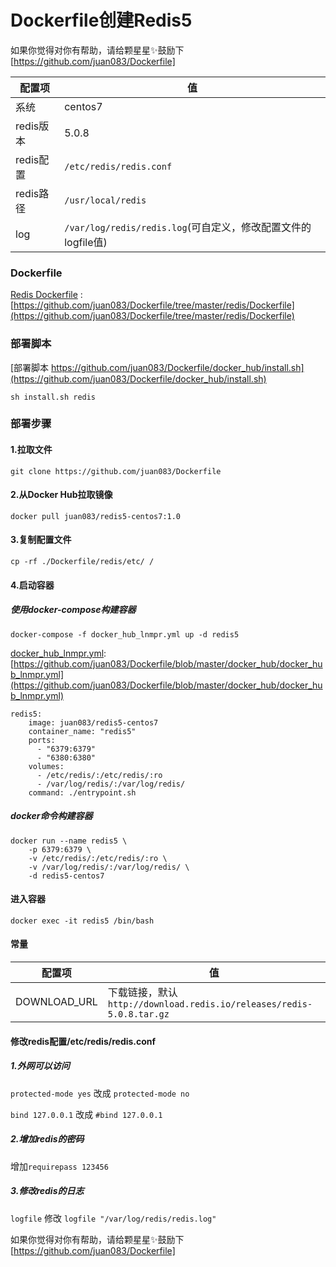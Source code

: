 Dockerfile创建Redis5
====

如果你觉得对你有帮助，请给颗星星✨鼓励下 [https://github.com/juan083/Dockerfile]

配置项 | 值  
-|-
系统 | centos7
redis版本 | 5.0.8
redis配置 | `/etc/redis/redis.conf`
redis路径 | `/usr/local/redis`
log | `/var/log/redis/redis.log`(可自定义，修改配置文件的logfile值)

### Dockerfile

[Redis Dockerfile](https://github.com/juan083/Dockerfile/tree/master/redis/Dockerfile) : [https://github.com/juan083/Dockerfile/tree/master/redis/Dockerfile](https://github.com/juan083/Dockerfile/tree/master/redis/Dockerfile)

### 部署脚本
[部署脚本 https://github.com/juan083/Dockerfile/docker_hub/install.sh](https://github.com/juan083/Dockerfile/docker_hub/install.sh)

```
sh install.sh redis
```

### 部署步骤
#### 1.拉取文件
```
git clone https://github.com/juan083/Dockerfile
```

#### 2.从Docker Hub拉取镜像
```
docker pull juan083/redis5-centos7:1.0
```

#### 3.复制配置文件
```
cp -rf ./Dockerfile/redis/etc/ /
```

#### 4.启动容器
##### 使用docker-compose构建容器
```
docker-compose -f docker_hub_lnmpr.yml up -d redis5
```

[docker_hub_lnmpr.yml](https://github.com/juan083/Dockerfile/blob/master/docker_hub/docker_hub_lnmpr.yml): [https://github.com/juan083/Dockerfile/blob/master/docker_hub/docker_hub_lnmpr.yml](https://github.com/juan083/Dockerfile/blob/master/docker_hub/docker_hub_lnmpr.yml)

```
redis5:
    image: juan083/redis5-centos7
    container_name: "redis5"
    ports:
      - "6379:6379"
      - "6380:6380"
    volumes:
      - /etc/redis/:/etc/redis/:ro
      - /var/log/redis/:/var/log/redis/
    command: ./entrypoint.sh
```

##### docker命令构建容器
```
docker run --name redis5 \
    -p 6379:6379 \
    -v /etc/redis/:/etc/redis/:ro \
    -v /var/log/redis/:/var/log/redis/ \
    -d redis5-centos7
```

#### 进入容器
```
docker exec -it redis5 /bin/bash
```

#### 常量
配置项 | 值  
-|-
DOWNLOAD_URL | 下载链接，默认`http://download.redis.io/releases/redis-5.0.8.tar.gz`

#### 修改redis配置/etc/redis/redis.conf
##### 1.外网可以访问

`protected-mode yes` 改成 `protected-mode no`

`bind 127.0.0.1` 改成 `#bind 127.0.0.1`

##### 2.增加redis的密码

增加`requirepass 123456`

##### 3.修改redis的日志

`logfile` 修改 `logfile "/var/log/redis/redis.log"`

如果你觉得对你有帮助，请给颗星星✨鼓励下 [https://github.com/juan083/Dockerfile]
